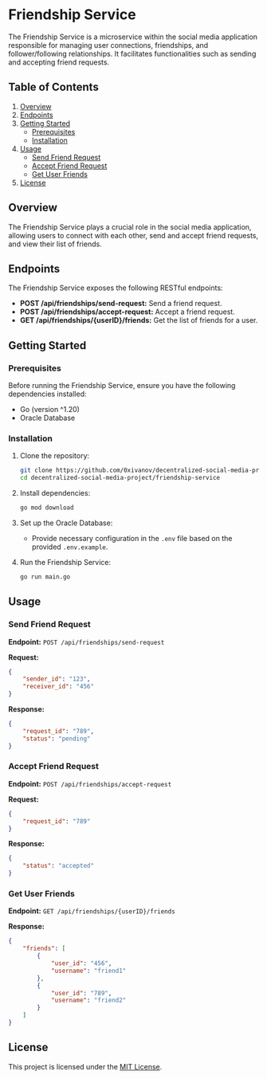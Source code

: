 # Friendship Service

The Friendship Service is a microservice within the social media application responsible for managing user connections, friendships, and follower/following relationships. It facilitates functionalities such as sending and accepting friend requests.

## Table of Contents

1. [Overview](#overview)
2. [Endpoints](#endpoints)
3. [Getting Started](#getting-started)
    - [Prerequisites](#prerequisites)
    - [Installation](#installation)
4. [Usage](#usage)
    - [Send Friend Request](#send-friend-request)
    - [Accept Friend Request](#accept-friend-request)
    - [Get User Friends](#get-user-friends)
5. [License](#license)

## Overview

The Friendship Service plays a crucial role in the social media application, allowing users to connect with each other, send and accept friend requests, and view their list of friends.

## Endpoints

The Friendship Service exposes the following RESTful endpoints:

- **POST /api/friendships/send-request:** Send a friend request.
- **POST /api/friendships/accept-request:** Accept a friend request.
- **GET /api/friendships/{userID}/friends:** Get the list of friends for a user.

## Getting Started

### Prerequisites

Before running the Friendship Service, ensure you have the following dependencies installed:

- Go (version ^1.20)
- Oracle Database

### Installation

1. Clone the repository:

    ```bash
    git clone https://github.com/0xivanov/decentralized-social-media-project.git
    cd decentralized-social-media-project/friendship-service
    ```

2. Install dependencies:

    ```bash
    go mod download
    ```

3. Set up the Oracle Database:

    - Provide necessary configuration in the `.env` file based on the provided `.env.example`.

4. Run the Friendship Service:

    ```bash
    go run main.go
    ```

## Usage

### Send Friend Request

**Endpoint:** `POST /api/friendships/send-request`

**Request:**
```json
{
    "sender_id": "123",
    "receiver_id": "456"
}
```

**Response:**
```json
{
    "request_id": "789",
    "status": "pending"
}
```

### Accept Friend Request

**Endpoint:** `POST /api/friendships/accept-request`

**Request:**
```json
{
    "request_id": "789"
}
```

**Response:**
```json
{
    "status": "accepted"
}
```

### Get User Friends

**Endpoint:** `GET /api/friendships/{userID}/friends`

**Response:**
```json
{
    "friends": [
        {
            "user_id": "456",
            "username": "friend1"
        },
        {
            "user_id": "789",
            "username": "friend2"
        }
    ]
}
```

## License

This project is licensed under the [MIT License](LICENSE).